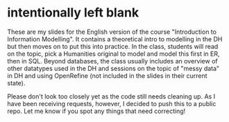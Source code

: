 # intentionally left blank

These are my slides for the English version of the course "Introduction to Information Modelling".
It contains a theoretical intro to modelling in the DH but then moves on to put this into practice. 
In the class, students will read on the topic, pick a Humanities original to model and model this first in ER, then in SQL.
Beyond databases, the class usually includes an overview of other datatypes used in the DH and sessions on the topic of "messy data" in DH and using OpenRefine (not included in the slides in their current state).

Please don't look too closely yet as the code still needs cleaning up. As I have been receiving requests, however, I decided to push this to a public repo. Let me know if you spot any things that need correcting!